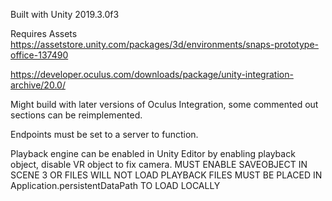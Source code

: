 Built with Unity 2019.3.0f3

Requires Assets
https://assetstore.unity.com/packages/3d/environments/snaps-prototype-office-137490

https://developer.oculus.com/downloads/package/unity-integration-archive/20.0/

Might build with later versions of Oculus Integration, some commented out sections can be reimplemented.

Endpoints must be set to a server to function.

Playback engine can be enabled in Unity Editor by enabling playback object, disable VR object to fix camera.
MUST ENABLE SAVEOBJECT IN SCENE 3 OR FILES WILL NOT LOAD
PLAYBACK FILES MUST BE PLACED IN Application.persistentDataPath TO LOAD LOCALLY
